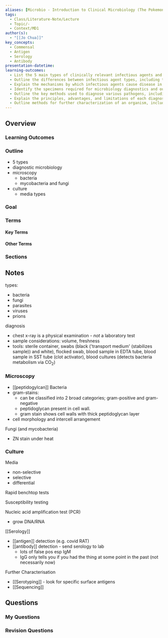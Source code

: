 ```yaml
---
aliases: [Microbio - Introduction to Clinical Microbiology (The Pokemon Mindset)]
tags:
  - Class/Literature-Note/Lecture
  - Topic/-
  - Context/MD1
author(s):
  - "[[Jo Chua]]"
key_concepts:
  - Commensal
  - Antigen
  - Serology
  - Antibody
presentation-datetime: 
learning-outcomes:
  - List the 5 main types of clinically relevant infectious agents and provide examples.
  - Outline the differences between infectious agent types, including their structure and mechanism of replication.
  - Explain the mechanisms by which infectious agents cause disease in the human body.
  - Identify the specimens required for microbiology diagnostics and outline how specimen collection, transport, and processing impact diagnostic results.
  - Outline the key methods used to diagnose various pathogens, including microscopy, culture, molecular, and serological techniques.
  - Explain the principles, advantages, and limitations of each diagnostic method for pathogens.
  - Outline methods for further characterization of an organism, including susceptibility testing, serotyping, and sequencing.
---
```



## Overview 
### Learning Outcomes

### Outline

- 5 types
- diagnostic microbiology
- microscopy
	- bacteria
	- mycobacteria and fungi 
- culture
	- media types
### Goal

### Terms
#### Key Terms

#### Other Terms

### Sections


## Notes

types:
- bacteria
- fungi
- parasites
- viruses
- prions

diagnosis
- chest x-ray is a physical examination - *not* a laboratory test
- sample considerations: volume, freshness
- tools: sterile container, swabs (black ('transport medium' (stabilizes sample)) and white), flocked swab, blood sample in EDTA tube, blood sample in SST tube (clot activator), blood cultures (detects bacteria metabolism via CO<sub>2</sub>)

### Microscopy
- [[peptidogylcan]]
Bacteria
- gram-stains:
	- can be classified into 2 broad categories; gram-positive and gram-negative
	- peptidoglycan present in cell wall. 
	- gram stain shows cell walls with thick peptidoglycan layer
-  cell morphology and intercell arrangement

Fungi (and mycobacteria)
- ZN stain under heat
### Culture
Media
- non-selective
- selective
- differential

Rapid benchtop tests

Susceptibility testing

Nucleic acid amplification test (PCR)
- grow DNA/RNA

[[Serology]]
- [[antigen]] detection (e.g. covid RAT)
- [[antibody]] detection - send serology to lab
	- lots of false pos esp IgM
	- IgG only tells you if you had the thing at some point in the past (not necessarily now)

Further Characterisation
- [[Serotyping]] - look for specific surface antigens
- [[Sequencing]]
## Questions

### My Questions
### Revision Questions






